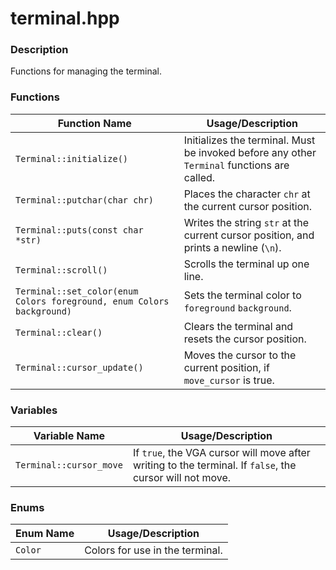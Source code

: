 terminal.hpp
============

### Description
Functions for managing the terminal.

### Functions
| Function Name | Usage/Description |
| --- | --- |
| `Terminal::initialize()` | Initializes the terminal. Must be invoked before any other `Terminal` functions are called. |
| `Terminal::putchar(char chr)` | Places the character `chr` at the current cursor position. |
| `Terminal::puts(const char *str)` | Writes the string `str` at the current cursor position, and prints a newline (`\n`). |
| `Terminal::scroll()` | Scrolls the terminal up one line. |
| `Terminal::set_color(enum Colors foreground, enum Colors background)` | Sets the terminal color to `foreground` `background`. |
| `Terminal::clear()` | Clears the terminal and resets the cursor position. |
| `Terminal::cursor_update()` | Moves the cursor to the current position, if `move_cursor` is true. |

### Variables
| Variable Name | Usage/Description |
| --- | --- |
| `Terminal::cursor_move` | If `true`, the VGA cursor will move after writing to the terminal. If `false`, the cursor will not move. |

### Enums
| Enum Name | Usage/Description |
| --- | --- |
| `Color` | Colors for use in the terminal. |
